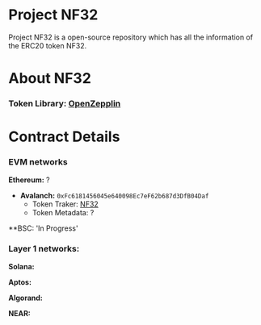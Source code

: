 # Project NF32
Project NF32 is a open-source repository which has all the information of the ERC20 token NF32.

# About NF32 
### Token Library: [OpenZepplin](https://www.openzeppelin.com)

# Contract Details
### EVM networks

**Ethereum:** ?

- **Avalanch:** `0xFc6181456045e640098Ec7eF62b687d3DfB04Daf`
  - Token Traker: [NF32](https://snowtrace.io/token/0xfc6181456045e640098ec7ef62b687d3dfb04daf)
  - Token Metadata: ?


**BSC: 'In Progress'

### Layer 1 networks:

**Solana:**

**Aptos:**

**Algorand:**

**NEAR:**




